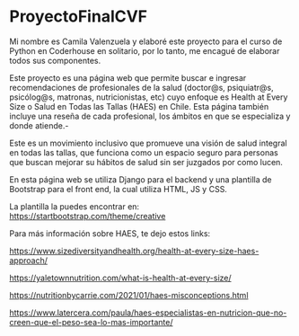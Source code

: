 # ProyectoFinalCVF
 Mi nombre es Camila Valenzuela y elaboré este proyecto para el curso de Python en Coderhouse en solitario, por lo tanto, me encagué de elaborar todos sus componentes.

 Este proyecto es una página web que permite buscar e ingresar recomendaciones de profesionales de la salud (doctor@s, psiquiatr@s, psicólog@s, matronas, nutricionistas, etc) cuyo enfoque es Health at Every Size o Salud en Todas las Tallas (HAES) en Chile. Esta página también incluye una reseña de cada profesional, los ámbitos en que se especializa y donde atiende.-

 Este es un movimiento inclusivo que promueve una visión de salud integral en todas las tallas, que funciona como un espacio seguro para personas que buscan mejorar su hábitos de salud sin ser juzgados por como lucen.

 En esta página web se utiliza Django para el backend y una plantilla de Bootstrap para el front end, la cual utiliza HTML, JS y CSS.

 La plantilla la puedes encontrar en: https://startbootstrap.com/theme/creative
 
 Para más información sobre HAES, te dejo estos links:
 
 https://www.sizediversityandhealth.org/health-at-every-size-haes-approach/
 
 https://yaletownnutrition.com/what-is-health-at-every-size/
 
 https://nutritionbycarrie.com/2021/01/haes-misconceptions.html
 
 https://www.latercera.com/paula/haes-especialistas-en-nutricion-que-no-creen-que-el-peso-sea-lo-mas-importante/
